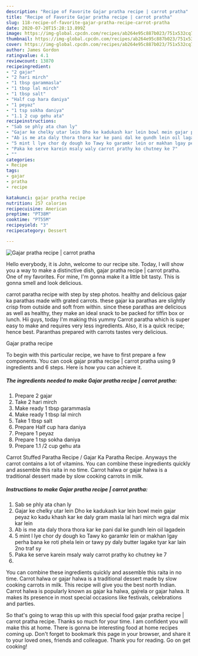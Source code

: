 ```yaml
---
description: "Recipe of Favorite Gajar pratha recipe | carrot pratha"
title: "Recipe of Favorite Gajar pratha recipe | carrot pratha"
slug: 118-recipe-of-favorite-gajar-pratha-recipe-carrot-pratha
date: 2020-07-20T15:28:13.899Z
image: https://img-global.cpcdn.com/recipes/ab264e95c887b023/751x532cq70/gajar-pratha-recipe-carrot-pratha-recipe-main-photo.jpg
thumbnail: https://img-global.cpcdn.com/recipes/ab264e95c887b023/751x532cq70/gajar-pratha-recipe-carrot-pratha-recipe-main-photo.jpg
cover: https://img-global.cpcdn.com/recipes/ab264e95c887b023/751x532cq70/gajar-pratha-recipe-carrot-pratha-recipe-main-photo.jpg
author: James Gordon
ratingvalue: 4.1
reviewcount: 13870
recipeingredient:
- "2 gajar"
- "2 hari mirch"
- "1 tbsp garammasla"
- "1 tbsp lal mirch"
- "1 tbsp salt"
- "Half cup hara daniya"
- "1 peyaz"
- "1 tsp sokha daniya"
- "1.1 2 cup gehu ata"
recipeinstructions:
- "Sab se phly ata chan ly"
- "Gajar ke chelky utar lein Dho ke kadukash kar lein bowl mein gajar peyaz ko kadu khash kar ke daly gram masla lal hari mirch wgra dal mix kar lein"
- "Ab is me ata daly thora thora kar ke pani dal ke gundh lein oil lagadein"
- "5 mint l lye chor dy dough ko Tawy ko garamkr lein or makhan lgay perha bana ke roti phela lein or tawy py daly butter lagake tyar kar lain 2no traf sy"
- "Paka ke serve karein msaly waly carrot prathy ko chutney ke 7"
- ""
categories:
- Recipe
tags:
- gajar
- pratha
- recipe

katakunci: gajar pratha recipe 
nutrition: 257 calories
recipecuisine: American
preptime: "PT38M"
cooktime: "PT55M"
recipeyield: "3"
recipecategory: Dessert

---
```



![Gajar pratha recipe | carrot pratha](https://img-global.cpcdn.com/recipes/ab264e95c887b023/751x532cq70/gajar-pratha-recipe-carrot-pratha-recipe-main-photo.jpg)

Hello everybody, it is John, welcome to our recipe site. Today, I will show you a way to make a distinctive dish, gajar pratha recipe | carrot pratha. One of my favorites. For mine, I'm gonna make it a little bit tasty. This is gonna smell and look delicious.

carrot paratha recipe with step by step photos. healthy and delicious gajar ka parathas made with grated carrots. these gajar ka parathas are slightly crisp from outside and soft from within. since these parathas are delicious as well as healthy, they make an ideal snack to be packed for tiffin box or lunch. Hii guys, today I&#39;m making this yummy Carrot paratha which is super easy to make and requires very less ingredients. Also, it is a quick recipe; hence best. Paranthas prepared with carrots tastes very delicious.

Gajar pratha recipe 

To begin with this particular recipe, we have to first prepare a few components. You can cook gajar pratha recipe | carrot pratha using 9 ingredients and 6 steps. Here is how you can achieve it.

<!--inarticleads1-->

##### The ingredients needed to make Gajar pratha recipe | carrot pratha:

1. Prepare 2 gajar
1. Take 2 hari mirch
1. Make ready 1 tbsp garammasla
1. Make ready 1 tbsp lal mirch
1. Take 1 tbsp salt
1. Prepare Half cup hara daniya
1. Prepare 1 peyaz
1. Prepare 1 tsp sokha daniya
1. Prepare 1.1 /2 cup gehu ata


Carrot Stuffed Paratha Recipe / Gajar Ka Paratha Recipe. Anyways the carrot contains a lot of vitamins. You can combine these ingredients quickly and assemble this raita in no time. Carrot halwa or gajar halwa is a traditional dessert made by slow cooking carrots in milk. 

<!--inarticleads2-->

##### Instructions to make Gajar pratha recipe | carrot pratha:

1. Sab se phly ata chan ly
1. Gajar ke chelky utar lein Dho ke kadukash kar lein bowl mein gajar peyaz ko kadu khash kar ke daly gram masla lal hari mirch wgra dal mix kar lein
1. Ab is me ata daly thora thora kar ke pani dal ke gundh lein oil lagadein
1. 5 mint l lye chor dy dough ko Tawy ko garamkr lein or makhan lgay perha bana ke roti phela lein or tawy py daly butter lagake tyar kar lain 2no traf sy
1. Paka ke serve karein msaly waly carrot prathy ko chutney ke 7
1. 


You can combine these ingredients quickly and assemble this raita in no time. Carrot halwa or gajar halwa is a traditional dessert made by slow cooking carrots in milk. This recipe will give you the best north Indian. Carrot halwa is popularly known as gajar ka halwa, gajrela or gajar halwa. It makes its presence in most special occasions like festivals, celebrations and parties. 

So that's going to wrap this up with this special food gajar pratha recipe | carrot pratha recipe. Thanks so much for your time. I am confident you will make this at home. There is gonna be interesting food at home recipes coming up. Don't forget to bookmark this page in your browser, and share it to your loved ones, friends and colleague. Thank you for reading. Go on get cooking!
